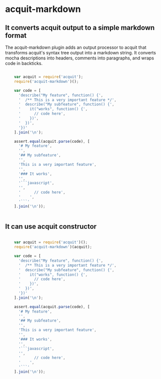 # acquit-markdown

## It converts acquit output to a simple markdown format


The acquit-markdown plugin adds an output processor to acquit that
transforms acquit's syntax tree output into a markdown string. It
converts mocha descriptions into headers, comments into paragraphs,
and wraps code in backticks.


```javascript

    var acquit = require('acquit');
    require('acquit-markdown')();

    var code = [
      'describe("My feature", function() {',
      '  /** This is a very important feature */',
      '  describe("My subfeature", function() {',
      '    it("works", function() {',
      '      // code here',
      '    })',
      '  })',
      '})'
    ].join('\n');

    assert.equal(acquit.parse(code), [
      '# My feature',
      '',
      '## My subfeature',
      '',
      'This is a very important feature',
      '',
      '### It works',
      '',
      '```javascript',
      '',
      '      // code here',
      '    ',
      '```'
    ].join('\n'));
  
```

## It can use acquit constructor

```javascript

    var acquit = require('acquit')();
    require('acquit-markdown')(acquit);

    var code = [
      'describe("My feature", function() {',
      '  /** This is a very important feature */',
      '  describe("My subfeature", function() {',
      '    it("works", function() {',
      '      // code here',
      '    })',
      '  })',
      '})'
    ].join('\n');

    assert.equal(acquit.parse(code), [
      '# My feature',
      '',
      '## My subfeature',
      '',
      'This is a very important feature',
      '',
      '### It works',
      '',
      '```javascript',
      '',
      '      // code here',
      '    ',
      '```'
    ].join('\n'));
  
```